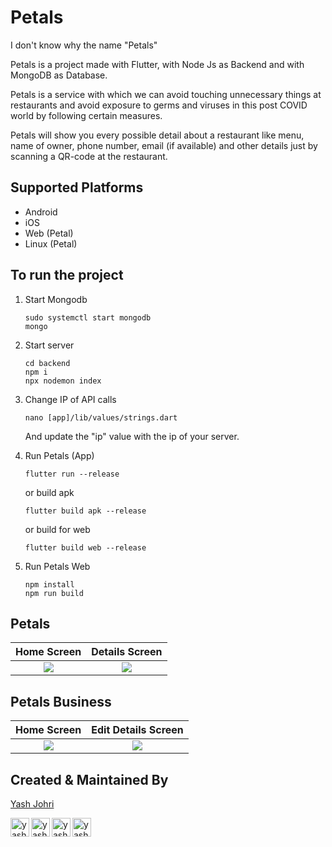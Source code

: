 # Petals

I don't know why the name "Petals"

Petals is a project made with Flutter, with Node Js as Backend and with MongoDB as Database.

Petals is a service with which we can avoid touching unnecessary things at restaurants and avoid exposure to germs and viruses in this post COVID world by following certain measures.

Petals will show you every possible detail about a restaurant like menu, name of owner, phone number, email (if available) and other details just by scanning a QR-code at the restaurant.

## Supported Platforms

* Android
* iOS
* Web (Petal)
* Linux (Petal)

## To run the project

1. Start Mongodb

    ```
    sudo systemctl start mongodb
    mongo
    ```

2. Start server

    ```
    cd backend
    npm i
    npx nodemon index
    ```
3. Change IP of API calls

    ```
    nano [app]/lib/values/strings.dart
    ```
    And update the "ip" value with the ip of your server.


4. Run Petals (App)

    ```
    flutter run --release
    ```

    or build apk

    ```
    flutter build apk --release
    ```
    
    or build for web
    
   ```
   flutter build web --release
   ```
    
5. Run Petals Web

    ```
    npm install
    npm run build
    ```

## Petals

Home Screen                         |  Details Screen
:----------------------------------:|:----------------------------------:
![](https://imgur.com/CkgbR7u.png)  |  ![](https://imgur.com/gv2eOyp.png)


## Petals Business

Home Screen                         |  Edit Details Screen
:----------------------------------:|:----------------------------------:
![](https://imgur.com/Sb0tgWK.png)  |  ![](https://imgur.com/GvLTEVT.png)

## Created & Maintained By

[Yash Johri](https://yash1200.github.io/#/)

[<img align="left" alt="yash1200 | Twitter" width="30px" src="https://image.flaticon.com/icons/svg/733/733579.svg" />][twitter]
[<img align="left" alt="yash1200 | LinkedIn" width="30px" src="https://avatars3.githubusercontent.com/u/357098?s=200&v=4" />][linkedin]
[<img align="left" alt="yash1200 | Instagram" width="30px" src="https://image.flaticon.com/icons/svg/174/174855.svg" />][instagram]
[<img align="left" alt="yash1200 | Medium" width="30px" src="https://cdns.iconmonstr.com/wp-content/assets/preview/2018/240/iconmonstr-medium-3.png" />][medium]

[twitter]: https://twitter.com/YashJohri17
[instagram]: https://www.instagram.com/just_johri/
[linkedin]: https://www.linkedin.com/in/yash-johri-61014717b/
[medium]: https://medium.com/@yashjohri1200
